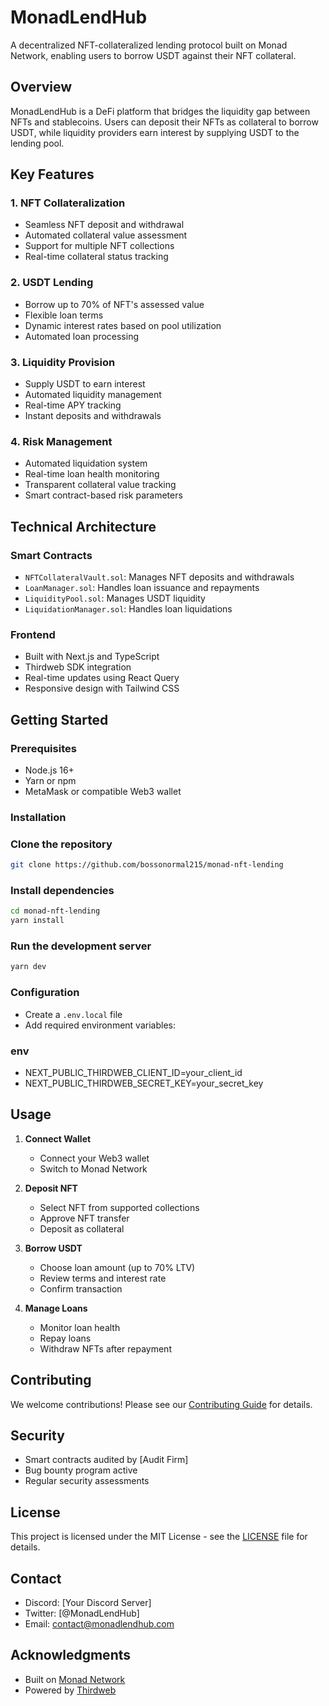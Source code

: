 # MonadLendHub

A decentralized NFT-collateralized lending protocol built on Monad Network, enabling users to borrow USDT against their NFT collateral.

## Overview

MonadLendHub is a DeFi platform that bridges the liquidity gap between NFTs and stablecoins. Users can deposit their NFTs as collateral to borrow USDT, while liquidity providers earn interest by supplying USDT to the lending pool.

## Key Features

### 1. NFT Collateralization
- Seamless NFT deposit and withdrawal
- Automated collateral value assessment
- Support for multiple NFT collections
- Real-time collateral status tracking

### 2. USDT Lending
- Borrow up to 70% of NFT's assessed value
- Flexible loan terms
- Dynamic interest rates based on pool utilization
- Automated loan processing

### 3. Liquidity Provision
- Supply USDT to earn interest
- Automated liquidity management
- Real-time APY tracking
- Instant deposits and withdrawals

### 4. Risk Management
- Automated liquidation system
- Real-time loan health monitoring
- Transparent collateral value tracking
- Smart contract-based risk parameters

## Technical Architecture

### Smart Contracts
- `NFTCollateralVault.sol`: Manages NFT deposits and withdrawals
- `LoanManager.sol`: Handles loan issuance and repayments
- `LiquidityPool.sol`: Manages USDT liquidity
- `LiquidationManager.sol`: Handles loan liquidations

### Frontend
- Built with Next.js and TypeScript
- Thirdweb SDK integration
- Real-time updates using React Query
- Responsive design with Tailwind CSS

## Getting Started

### Prerequisites
- Node.js 16+
- Yarn or npm
- MetaMask or compatible Web3 wallet

### Installation

### Clone the repository
```bash
git clone https://github.com/bossonormal215/monad-nft-lending
```

### Install dependencies
```bash
cd monad-nft-lending
yarn install
```

### Run the development server
```bash
yarn dev
```


### Configuration
-  Create a `.env.local` file
-  Add required environment variables:
### env
- NEXT_PUBLIC_THIRDWEB_CLIENT_ID=your_client_id
- NEXT_PUBLIC_THIRDWEB_SECRET_KEY=your_secret_key


## Usage

1. **Connect Wallet**
   - Connect your Web3 wallet
   - Switch to Monad Network

2. **Deposit NFT**
   - Select NFT from supported collections
   - Approve NFT transfer
   - Deposit as collateral

3. **Borrow USDT**
   - Choose loan amount (up to 70% LTV)
   - Review terms and interest rate
   - Confirm transaction

4. **Manage Loans**
   - Monitor loan health
   - Repay loans
   - Withdraw NFTs after repayment

## Contributing

We welcome contributions! Please see our [Contributing Guide](CONTRIBUTING.md) for details.

## Security

- Smart contracts audited by [Audit Firm]
- Bug bounty program active
- Regular security assessments

## License

This project is licensed under the MIT License - see the [LICENSE](LICENSE) file for details.

## Contact

- Discord: [Your Discord Server]
- Twitter: [@MonadLendHub]
- Email: contact@monadlendhub.com

## Acknowledgments

- Built on [Monad Network](https://monad.xyz)
- Powered by [Thirdweb](https://thirdweb.com)
